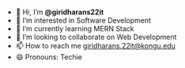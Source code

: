 - 👋 Hi, I’m **@giridharans22it**
- 👀 I’m interested in Software Development
- 🌱 I’m currently learning MERN Stack
- 💞️ I’m looking to collaborate on Web Development 
- 📫 How to reach me giridharans.22it@kongu.edu
- 😄 Pronouns: Techie

